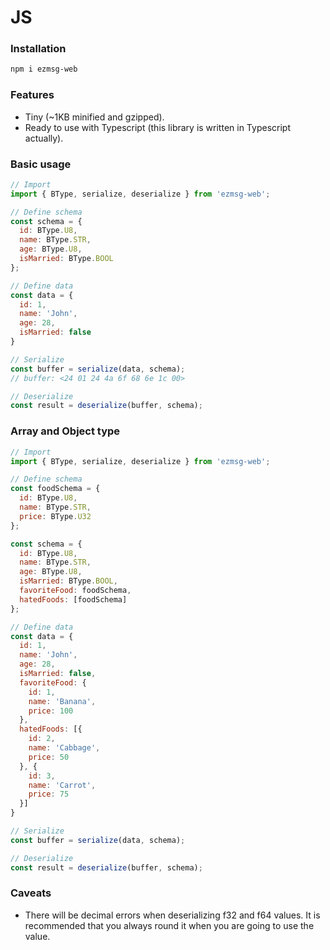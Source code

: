 # JS

### Installation

```bash
npm i ezmsg-web
```

### Features

- Tiny (~1KB minified and gzipped).
- Ready to use with Typescript (this library is written in Typescript actually).

### Basic usage

```js
// Import
import { BType, serialize, deserialize } from 'ezmsg-web';

// Define schema
const schema = {
  id: BType.U8,
  name: BType.STR,
  age: BType.U8,
  isMarried: BType.BOOL
};

// Define data
const data = {
  id: 1,
  name: 'John',
  age: 28,
  isMarried: false
}

// Serialize
const buffer = serialize(data, schema);
// buffer: <24 01 24 4a 6f 68 6e 1c 00>

// Deserialize
const result = deserialize(buffer, schema);
```

### Array and Object type

```js
// Import
import { BType, serialize, deserialize } from 'ezmsg-web';

// Define schema
const foodSchema = {
  id: BType.U8,
  name: BType.STR,
  price: BType.U32
};

const schema = {
  id: BType.U8,
  name: BType.STR,
  age: BType.U8,
  isMarried: BType.BOOL,
  favoriteFood: foodSchema,
  hatedFoods: [foodSchema]
};

// Define data
const data = {
  id: 1,
  name: 'John',
  age: 28,
  isMarried: false,
  favoriteFood: {
    id: 1,
    name: 'Banana',
    price: 100
  },
  hatedFoods: [{
    id: 2,
    name: 'Cabbage',
    price: 50
  }, {
    id: 3,
    name: 'Carrot',
    price: 75
  }]
}

// Serialize
const buffer = serialize(data, schema);

// Deserialize
const result = deserialize(buffer, schema);
```

### Caveats
- There will be decimal errors when deserializing f32 and f64 values. It is recommended that you always round it when you are going to use the value.
